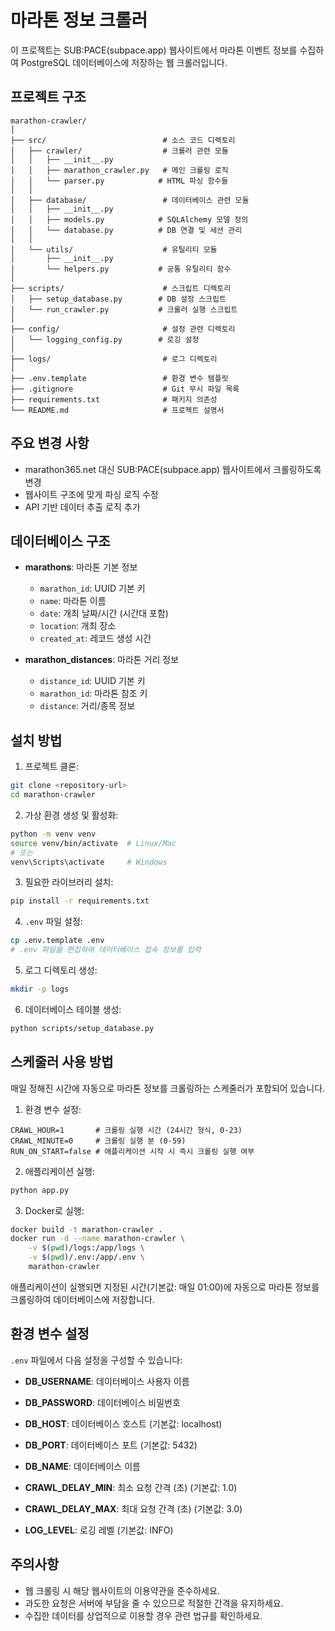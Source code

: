 # 마라톤 정보 크롤러

이 프로젝트는 SUB:PACE(subpace.app) 웹사이트에서 마라톤 이벤트 정보를 수집하여 PostgreSQL 데이터베이스에 저장하는 웹 크롤러입니다.

## 프로젝트 구조

```
marathon-crawler/
│
├── src/                          # 소스 코드 디렉토리
│   ├── crawler/                  # 크롤러 관련 모듈
│   │   ├── __init__.py
│   │   ├── marathon_crawler.py   # 메인 크롤링 로직
│   │   └── parser.py            # HTML 파싱 함수들
│   │
│   ├── database/                 # 데이터베이스 관련 모듈
│   │   ├── __init__.py
│   │   ├── models.py            # SQLAlchemy 모델 정의
│   │   └── database.py          # DB 연결 및 세션 관리
│   │
│   └── utils/                    # 유틸리티 모듈
│       ├── __init__.py
│       └── helpers.py           # 공통 유틸리티 함수
│
├── scripts/                      # 스크립트 디렉토리
│   ├── setup_database.py        # DB 설정 스크립트
│   └── run_crawler.py           # 크롤러 실행 스크립트
│
├── config/                       # 설정 관련 디렉토리 
│   └── logging_config.py        # 로깅 설정
│
├── logs/                         # 로그 디렉토리
│
├── .env.template                 # 환경 변수 템플릿
├── .gitignore                    # Git 무시 파일 목록
├── requirements.txt              # 패키지 의존성
└── README.md                     # 프로젝트 설명서
```

## 주요 변경 사항

- marathon365.net 대신 SUB:PACE(subpace.app) 웹사이트에서 크롤링하도록 변경
- 웹사이트 구조에 맞게 파싱 로직 수정
- API 기반 데이터 추출 로직 추가

## 데이터베이스 구조

- **marathons**: 마라톤 기본 정보
  - `marathon_id`: UUID 기본 키
  - `name`: 마라톤 이름
  - `date`: 개최 날짜/시간 (시간대 포함)
  - `location`: 개최 장소
  - `created_at`: 레코드 생성 시간

- **marathon_distances**: 마라톤 거리 정보
  - `distance_id`: UUID 기본 키
  - `marathon_id`: 마라톤 참조 키
  - `distance`: 거리/종목 정보

## 설치 방법

1. 프로젝트 클론:
```bash
git clone <repository-url>
cd marathon-crawler
```

2. 가상 환경 생성 및 활성화:
```bash
python -m venv venv
source venv/bin/activate  # Linux/Mac
# 또는
venv\Scripts\activate     # Windows
```

3. 필요한 라이브러리 설치:
```bash
pip install -r requirements.txt
```

4. `.env` 파일 설정:
```bash
cp .env.template .env
# .env 파일을 편집하여 데이터베이스 접속 정보를 입력
```

5. 로그 디렉토리 생성:
```bash
mkdir -p logs
```

6. 데이터베이스 테이블 생성:
```bash
python scripts/setup_database.py
```

## 스케줄러 사용 방법

매일 정해진 시간에 자동으로 마라톤 정보를 크롤링하는 스케줄러가 포함되어 있습니다.

1. 환경 변수 설정:
```
CRAWL_HOUR=1       # 크롤링 실행 시간 (24시간 형식, 0-23)
CRAWL_MINUTE=0     # 크롤링 실행 분 (0-59)
RUN_ON_START=false # 애플리케이션 시작 시 즉시 크롤링 실행 여부
```

2. 애플리케이션 실행:
```bash
python app.py
```

3. Docker로 실행:
```bash
docker build -t marathon-crawler .
docker run -d --name marathon-crawler \
    -v $(pwd)/logs:/app/logs \
    -v $(pwd)/.env:/app/.env \
    marathon-crawler
```

애플리케이션이 실행되면 지정된 시간(기본값: 매일 01:00)에 자동으로 마라톤 정보를 크롤링하여 데이터베이스에 저장합니다.

## 환경 변수 설정

`.env` 파일에서 다음 설정을 구성할 수 있습니다:

- **DB_USERNAME**: 데이터베이스 사용자 이름
- **DB_PASSWORD**: 데이터베이스 비밀번호
- **DB_HOST**: 데이터베이스 호스트 (기본값: localhost)
- **DB_PORT**: 데이터베이스 포트 (기본값: 5432)
- **DB_NAME**: 데이터베이스 이름

- **CRAWL_DELAY_MIN**: 최소 요청 간격 (초) (기본값: 1.0)
- **CRAWL_DELAY_MAX**: 최대 요청 간격 (초) (기본값: 3.0)
- **LOG_LEVEL**: 로깅 레벨 (기본값: INFO)

## 주의사항

- 웹 크롤링 시 해당 웹사이트의 이용약관을 준수하세요.
- 과도한 요청은 서버에 부담을 줄 수 있으므로 적절한 간격을 유지하세요.
- 수집한 데이터를 상업적으로 이용할 경우 관련 법규를 확인하세요.